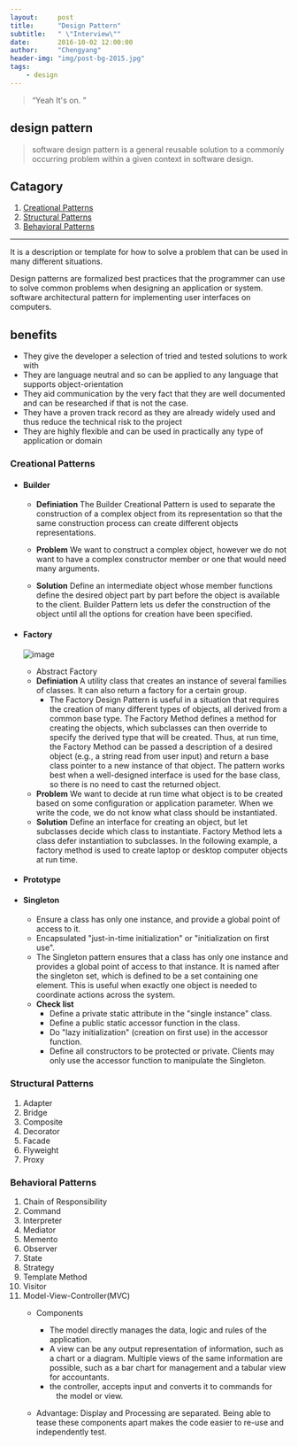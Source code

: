 ```yaml
---
layout:     post
title:      "Design Pattern"
subtitle:   " \"Interview\""
date:       2016-10-02 12:00:00
author:     "Chengyang"
header-img: "img/post-bg-2015.jpg"
tags:
    - design
---
```


> “Yeah It's on. ”
>
## design pattern

> software design pattern is a general reusable solution to a commonly occurring problem within a given context in software design.
## Catagory

1. [Creational Patterns](#creational-patterns)
2. [Structural Patterns](#structural-patterns)
3. [Behavioral Patterns](#behavioral-patterns)


---
It is a description or template for how to solve a problem that can be used in many different situations.

Design patterns are formalized best practices that the programmer can use to solve common problems when designing an application or system. software architectural pattern for implementing user interfaces on computers.


## benefits
-  They give the developer a selection of tried and tested solutions to work with
-  They are language neutral and so can be applied to any language that supports object-orientation
-  They aid communication by the very fact that they are well documented and can be researched if that is not the case.
-  They have a proven track record as they are already widely used and thus reduce the technical risk to the project
-  They are highly flexible and can be used in practically any type of application or domain


###	Creational Patterns
- #### Builder
	- **Definiation**
	The Builder Creational Pattern is used to separate the construction of a 		complex object from its representation so that the same construction 		process can create different objects representations.
	- **Problem**
	We want to construct a complex object, however we do not want to have a 		complex constructor member or one that would need many arguments.

	- **Solution**
		Define an intermediate object whose member functions define the desired 		object part by part before the object is available to the client. Builder 		Pattern lets us defer the construction of the object until all the options 		for creation have been specified.

- #### Factory
	![image](http://www.runoob.com/wp-content/uploads/2014/08/factory_pattern_uml_diagram.jpg)
	-	Abstract Factory
	- **Definiation**
	A utility class that creates an instance of several families of classes. It can also return a factory for a certain group.
		- The Factory Design Pattern is useful in a situation that requires the creation of many different types of objects, all derived from a common base type. The Factory Method defines a method for creating the objects, which subclasses can then override to specify the derived type that will be created. Thus, at run time, the Factory Method can be passed a description of a desired object (e.g., a string read from user input) and return a base class pointer to a new instance of that object. The pattern works best when a well-designed interface is used for the base class, so there is no need to cast the returned object.
	- **Problem**
We want to decide at run time what object is to be created based on some configuration or application parameter. When we write the code, we do not know what class should be instantiated.
	- **Solution**
Define an interface for creating an object, but let subclasses decide which class to instantiate. Factory Method lets a class defer instantiation to subclasses.
In the following example, a factory method is used to create laptop or desktop computer objects at run time.
- #### Prototype
- #### Singleton
	- Ensure a class has only one instance, and provide a global point of access to it.
	- Encapsulated "just-in-time initialization" or "initialization on first use".
	- The Singleton pattern ensures that a class has only one instance and provides a global point of access to that instance. It is named after the singleton set, which is defined to be a set containing one element. This is useful when exactly one object is needed to coordinate actions across the system.
	- **Check list**
		- Define a private static attribute in the "single instance" class.
		- Define a public static accessor function in the class.
		- Do "lazy initialization" (creation on first use) in the accessor function.
		- Define all constructors to be protected or private.
Clients may only use the accessor function to manipulate the Singleton.

###	Structural Patterns
1.	Adapter
2.	Bridge
3.	Composite
4.	Decorator
5.	Facade
6.	Flyweight
7.	Proxy

###	Behavioral Patterns
1.	Chain of Responsibility
2.	Command
3.	Interpreter
4.	Mediator
5.	Memento
6.	Observer
7.	State
8.	Strategy
9.	Template Method
10.	Visitor
11.	Model-View-Controller(MVC)
	- Components
		- The model directly manages the data, logic and rules of the application.
		- A view can be any output representation of information, such as a chart or a diagram. Multiple views of the same information are possible, such as a bar chart for management and a tabular view for accountants.
		- the controller, accepts input and converts it to commands for     the model or view.

	- Advantage: Display and Processing are separated. Being able to tease these components apart makes the code easier to re-use and independently test.
